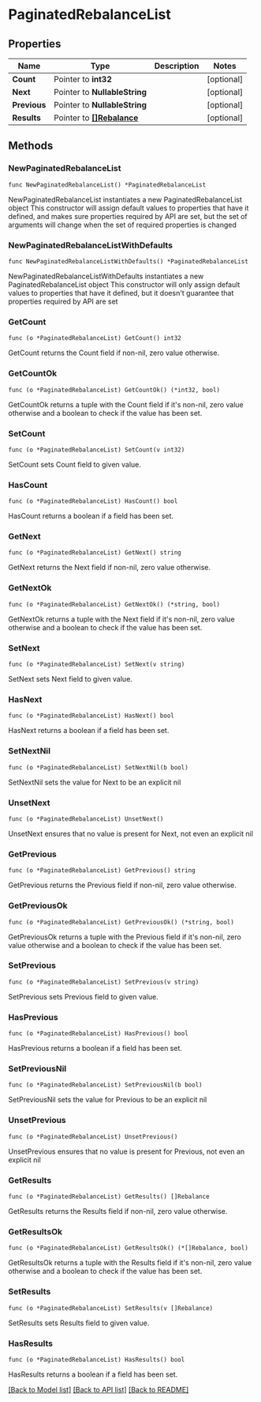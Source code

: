 # PaginatedRebalanceList

## Properties

Name | Type | Description | Notes
------------ | ------------- | ------------- | -------------
**Count** | Pointer to **int32** |  | [optional] 
**Next** | Pointer to **NullableString** |  | [optional] 
**Previous** | Pointer to **NullableString** |  | [optional] 
**Results** | Pointer to [**[]Rebalance**](Rebalance.md) |  | [optional] 

## Methods

### NewPaginatedRebalanceList

`func NewPaginatedRebalanceList() *PaginatedRebalanceList`

NewPaginatedRebalanceList instantiates a new PaginatedRebalanceList object
This constructor will assign default values to properties that have it defined,
and makes sure properties required by API are set, but the set of arguments
will change when the set of required properties is changed

### NewPaginatedRebalanceListWithDefaults

`func NewPaginatedRebalanceListWithDefaults() *PaginatedRebalanceList`

NewPaginatedRebalanceListWithDefaults instantiates a new PaginatedRebalanceList object
This constructor will only assign default values to properties that have it defined,
but it doesn't guarantee that properties required by API are set

### GetCount

`func (o *PaginatedRebalanceList) GetCount() int32`

GetCount returns the Count field if non-nil, zero value otherwise.

### GetCountOk

`func (o *PaginatedRebalanceList) GetCountOk() (*int32, bool)`

GetCountOk returns a tuple with the Count field if it's non-nil, zero value otherwise
and a boolean to check if the value has been set.

### SetCount

`func (o *PaginatedRebalanceList) SetCount(v int32)`

SetCount sets Count field to given value.

### HasCount

`func (o *PaginatedRebalanceList) HasCount() bool`

HasCount returns a boolean if a field has been set.

### GetNext

`func (o *PaginatedRebalanceList) GetNext() string`

GetNext returns the Next field if non-nil, zero value otherwise.

### GetNextOk

`func (o *PaginatedRebalanceList) GetNextOk() (*string, bool)`

GetNextOk returns a tuple with the Next field if it's non-nil, zero value otherwise
and a boolean to check if the value has been set.

### SetNext

`func (o *PaginatedRebalanceList) SetNext(v string)`

SetNext sets Next field to given value.

### HasNext

`func (o *PaginatedRebalanceList) HasNext() bool`

HasNext returns a boolean if a field has been set.

### SetNextNil

`func (o *PaginatedRebalanceList) SetNextNil(b bool)`

 SetNextNil sets the value for Next to be an explicit nil

### UnsetNext
`func (o *PaginatedRebalanceList) UnsetNext()`

UnsetNext ensures that no value is present for Next, not even an explicit nil
### GetPrevious

`func (o *PaginatedRebalanceList) GetPrevious() string`

GetPrevious returns the Previous field if non-nil, zero value otherwise.

### GetPreviousOk

`func (o *PaginatedRebalanceList) GetPreviousOk() (*string, bool)`

GetPreviousOk returns a tuple with the Previous field if it's non-nil, zero value otherwise
and a boolean to check if the value has been set.

### SetPrevious

`func (o *PaginatedRebalanceList) SetPrevious(v string)`

SetPrevious sets Previous field to given value.

### HasPrevious

`func (o *PaginatedRebalanceList) HasPrevious() bool`

HasPrevious returns a boolean if a field has been set.

### SetPreviousNil

`func (o *PaginatedRebalanceList) SetPreviousNil(b bool)`

 SetPreviousNil sets the value for Previous to be an explicit nil

### UnsetPrevious
`func (o *PaginatedRebalanceList) UnsetPrevious()`

UnsetPrevious ensures that no value is present for Previous, not even an explicit nil
### GetResults

`func (o *PaginatedRebalanceList) GetResults() []Rebalance`

GetResults returns the Results field if non-nil, zero value otherwise.

### GetResultsOk

`func (o *PaginatedRebalanceList) GetResultsOk() (*[]Rebalance, bool)`

GetResultsOk returns a tuple with the Results field if it's non-nil, zero value otherwise
and a boolean to check if the value has been set.

### SetResults

`func (o *PaginatedRebalanceList) SetResults(v []Rebalance)`

SetResults sets Results field to given value.

### HasResults

`func (o *PaginatedRebalanceList) HasResults() bool`

HasResults returns a boolean if a field has been set.


[[Back to Model list]](../README.md#documentation-for-models) [[Back to API list]](../README.md#documentation-for-api-endpoints) [[Back to README]](../README.md)


